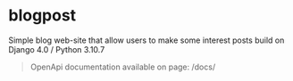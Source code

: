 # blogpost
Simple blog web-site that allow users to make some interest posts build on Django 4.0 / Python 3.10.7

> OpenApi documentation available on page: /docs/
